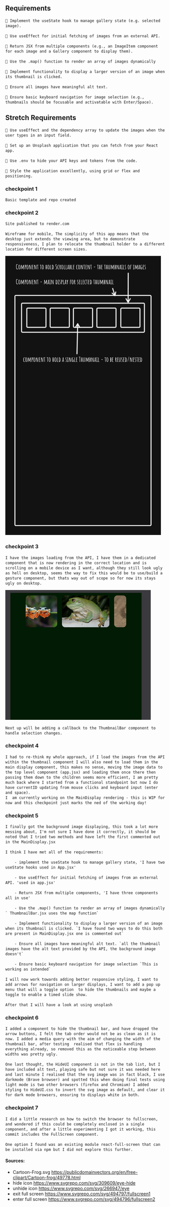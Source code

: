 ## Requirements

    🎯 Implement the useState hook to manage gallery state (e.g. selected image).

    🎯 Use useEffect for initial fetching of images from an external API.

    🎯 Return JSX from multiple components (e.g., an ImageItem component for each image and a Gallery component to display them).

    🎯 Use the .map() function to render an array of images dynamically

    🎯 Implement functionality to display a larger version of an image when its thumbnail is clicked.

    🎯 Ensure all images have meaningful alt text.

    🎯 Ensure basic keyboard navigation for image selection (e.g., thumbnails should be focusable and activatable with Enter/Space).

## Stretch Requirements

    🏹 Use useEffect and the dependency array to update the images when the user types in an input field.

    🏹 Set up an Unsplash application that you can fetch from your React app.

    🏹 Use .env to hide your API keys and tokens from the code.

    🏹 Style the application excellently, using grid or flex and positioning.

### checkpoint 1

    Basic template and repo created

### checkpoint 2

    Site published to render.com

    Wireframe for mobile, The simplicity of this app means that the desktop just extends the viewing area, but to demonstrate responsiveness, I plan to relocate the thumbnail holder to a different location for different screen sizes.

![Example Image](./misc/React-PhotoApp.png)

### checkpoint 3

    I have the images loading from the API, I have them in a dedicated component that is now rendering in the correct location and is scrolling on a mobile device as I want, although they still look ugly as hell on desktop, seems the way to fix this would be to use/build a gesture component, but thats way out of scope so for now its stays ugly on desktop.

![Example Image](./misc/week6Assign1.png)

    Next up will be adding a callback to the ThumbnailBar component to handle selection changes.

### checkpoint 4

    I had to re-think my whole approach, if I load the images from the API within the thumbnail component I will also need to load them in the main display component, this makes no sense, moving the image data to the top level component (app.jsx) and loading them once there then passing them down to the children seems more efficient, I am pretty much back where I started from a functional standpoint but now I do have currentID updating from mouse clicks and keyboard input (enter and space).
    I  am currently working on the MainDisplay rendering - this is WIP for now and this checkpoint just marks the ned of the working day!

### checkpoint 5

    I finally got the background image displaying, this took a lot more messing about, I'm not sure I have done it correctly, it should be noted that I tried two methods and have left the first commented out in the MainDisplay.jsx

    I think I have met all of the requirements:

        - implement the useState hook to manage gallery state, 'I have two useState hooks used in App.jsx'

        - Use useEffect for initial fetching of images from an external API. 'used in app.jsx'

        - Return JSX from multiple components, 'I have three components all in use'

        - Use the .map() function to render an array of images dynamically ` ThumbnailBar.jsx uses the map function`

        - Implement functionality to display a larger version of an image when its thumbnail is clicked. `I have found two ways to do this both are present in MainDisplay.jsx one is commented out`

        - Ensure all images have meaningful alt text. `all the thumbnail images have the alt text provided by the API, the background image doesn't`

        - Ensure basic keyboard navigation for image selection `This is working as intended`

    I will now work towards adding better responsive styling, I want to add arrows for navigation on larger displays, I want to add a pop up menu that will a toggle option  to hide the thumbnails and maybe a toggle to enable a timed slide show.

    After that I will have a look at using unsplash

### checkpoint 6

    I added a component to hide the thumbnail bar, and have dropped the arrow buttons, I felt the tab order would not be as clean as it is now. I added a media query with the aim of changing the width of the thumbnail bar, after testing  realised that flex is handling everything already, so removed this as the noticeable step between widths was pretty ugly.

    One last thought, the HideUI component is not in the tab list, but I have included alt text, playing safe but not sure it was needed here and last minute I realised that the svg image was in fact black, I use darkmode (Brave browser) and spotted this when doing final tests using light mode is two other browsers (firefox and Chromium) I added styling to HideUI.css to invert the svg image as default, and clear it for dark mode browsers, ensuring to displays white in both.

### checkpoint 7

    I did a little research on how to switch the browser to fullscreen, and wondered if this could be completely enclosed in a single component, and after a little experimenting I got it working, this commit includes the FullScreen component.

    One option I found was an existing module react-full-screen that can be installed via npm but I did not explore this further.

#### Sources:

- Cartoon-Frog.svg https://publicdomainvectors.org/en/free-clipart/Cartoon-frog/49778.html
- hide icon https://www.svgrepo.com/svg/309609/eye-hide
- unhide icon https://www.svgrepo.com/svg/266947/eye
- exit full screen https://www.svgrepo.com/svg/494797/fullscreen1
- enter full screen https://www.svgrepo.com/svg/494796/fullscreen2
